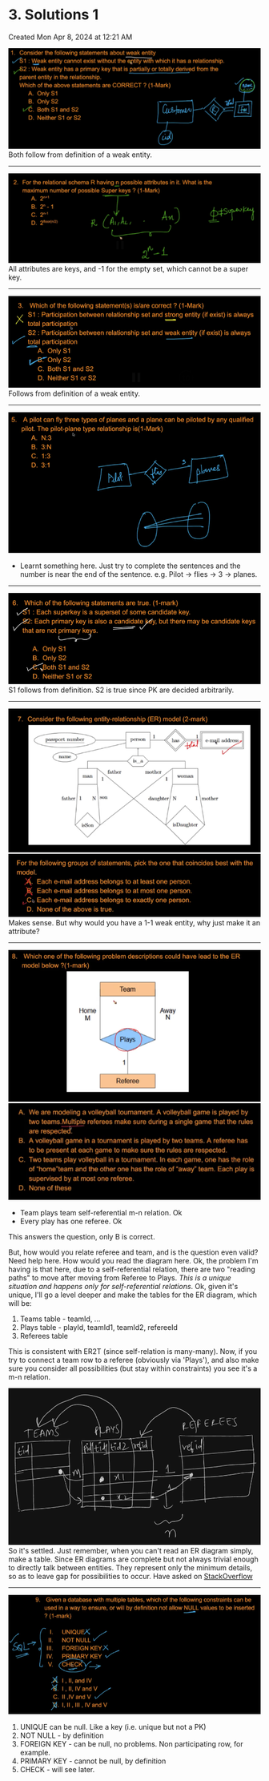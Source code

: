 # 3. Solutions 1
Created Mon Apr 8, 2024 at 12:21 AM

![](../../../../assets/3-Solutions-1-image-1-bb0f4323.png)
Both follow from definition of a weak entity.

---

![](../../../../assets/3-Solutions-1-image-2-bb0f4323.png)
All attributes are keys, and -1 for the empty set, which cannot be a super key.

---

![](../../../../assets/3-Solutions-1-image-3-bb0f4323.png)
Follows from definition of a weak entity.

---

![](../../../../assets/3-Solutions-1-image-4-bb0f4323.png)
- Learnt something here. Just try to complete the sentences and the number is near the end of the sentence. e.g. Pilot -> flies -> 3 -> planes.

---

![](../../../../assets/3-Solutions-1-image-5-bb0f4323.png)
S1 follows from definition.
S2 is true since PK are decided arbitrarily.

---

![](../../../../assets/3-Solutions-1-image-6-bb0f4323.png)
![](../../../../assets/3-Solutions-1-image-7-bb0f4323.png)
Makes sense. But why would you have a 1-1 weak entity, why just make it an attribute?

---

![](../../../../assets/3-Solutions-1-image-8-bb0f4323.png)
![](../../../../assets/3-Solutions-1-image-9-bb0f4323.png)

- Team plays team self-referential m-n relation. Ok
- Every play has one referee. Ok

This answers the question, only B is correct.

But, how would you relate referee and team, and is the question even valid? Need help here. How would you read the diagram here. Ok, the problem I'm having is that here, due to a self-referential relation, there are two "reading paths" to move after moving from Referee to Plays. *This is a unique situation and happens only for self-referential relations*. Ok, given it's unique, I'll go a level deeper and make the tables for the ER diagram, which will be:
1. Teams table -  teamId, ...
2. Plays table - playId, teamId1, teamId2, refereeId
3. Referees table

This is consistent with ER2T (since self-relation is many-many).
Now, if you try to connect a team row to a referee (obviously via 'Plays'), and also make sure you consider all possibilities (but stay within constraints) you see it's a m-n relation.

![](../../../../assets/3-Solutions-1-image-10-bb0f4323.png)
So it's settled. Just remember, when you can't read an ER diagram simply, make a table. Since ER diagrams are complete but not always trivial enough to directly talk between entities. They represent only the minimum details, so as to leave gap for possibilities to occur. Have asked on [StackOverflow](https://stackoverflow.com/questions/78289414/do-er-diagrams-help-directly-answer-any-relationship-question)

---

![](../../../../assets/3-Solutions-1-image-11-bb0f4323.png)
1. UNIQUE can be null. Like a key (i.e. unique but not a PK)
2. NOT NULL - by definition
3. FOREIGN KEY - can be null, no problems. Non participating row, for example.
4. PRIMARY KEY - cannot be null, by definition
5. CHECK - will see later.